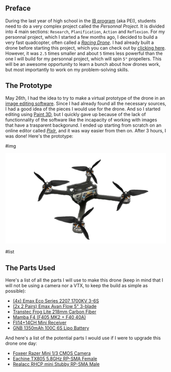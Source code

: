 ## Preface

During the last year of high school in the [IB program](https://www.ibo.org/) (aka PEI), students need to do a very complex project called the _Personnal Project_. It is divided into 4 main sections: `Research`, `Planification`, `Action` and `Reflexion`. For my personnal project, which I started a few months ago, I decided to build a very fast quadcopter, often called a _[Racing Drone](https://www.google.com/search?q=racing+drone&safe=strict&tbm=isch)_. I had already built a drone before starting this project, which you can check out by [clicking here](../Racing-Drone/). However, it was `2.5` times smaller and about `5` times less powerful than the one I will build for my personnal project, which will spin `5"` propellers. This will be an awesome opportunity to learn a bunch about how drones work, but most importantly to work on my problem-solving skills.

## The Prototype

May 26th, I had the idea to try to make a virtual prototype of the drone in an [image editing software](https://pixlr.com/x/). Since I had already found all the necessary sources, I had a good idea of the pieces I would use for the drone. And so I started editing using [Paint 3D](https://www.microsoft.com/en-us/p/paint-3d/9nblggh5fv99), but I quickly gave up because of the lack of functionnality of the software like the incapacity of working with images that have a trasparent backgorund. I ended up starting from scratch on an online editor called _[Pixlr](https://pixlr.com/x/)_, and it was way easier from then on. After 3 hours, I was done! Here's the prototype:

#img

![drone virtual prototype](<./Drone%20(3).png>)

#list

## The Parts Used

Here's a list of all the parts I will use to make this drone (keep in mind that I will not be using a camera nor a VTX, to keep the build as simple as possible):

- [(4x) Emax Eco Series 2207 1700KV 3-6S](https://www.banggood.com/4PCS-Emax-ECO-Series-2207-1700KV-3-6S-Brushless-Motor-for-RC-Drone-FPV-Racing-p-1582953.html?akmClientCountry=CA&rmmds=cart_middle_products&cur_warehouse=CN)
- [(2x 2 Pairs) Emax Avan Flow 5" 3-blade](https://www.banggood.com/2-Pairs-Emax-AVAN-Flow-5-Inch-5x4_3x3-3-blade-RC-Drone-FPV-Racing-Propeller-for-2206-2207-2306-Motor-p-1277627.html?akmClientCountry=CA&rmmds=cart_middle_products&ID=515405&cur_warehouse=CN)
- [Transtec Frog Lite 218mm Carbon Fiber](https://www.banggood.com/Frog-Race-Frog-Lite-218mm-Carbon-Fiber-4mm-Arm-X-Frame-DIY-Frame-Kit-p-1131900.html?akmClientCountry=CA&rmmds=cart_middle_products&ID=528662&cur_warehouse=CN)
- [Mamba F4 (F405 MK2 + F40 40A)](https://www.banggood.com/MAMBA-F405-MK2-Betaflight-Flight-Controller-F40-40A-3-6S-DSHOT600-FPV-Racing-Brushless-ESC-p-1345001.html?akmClientCountry=CA&rmmds=cart_middle_products&cur_warehouse=USA)
- [Fli14+14CH Mini Receiver](https://www.banggood.com/1_7g-Fli1414CH-Mini-Receiver-Compatible-Flysky-AFHDS-2A-w-RSSI-Output-for-FS-i6-FS-i10-Turnigy-I6S-p-1302715.html?akmClientCountry=CA&rmmds=cart_middle_products&cur_warehouse=CN)
- [GNB 1350mAh 100C 6S Lipo Battery](https://www.banggood.com/Gaoneng-GNB-22_2V-1350mAh-100C-6S-Lipo-Battery-XT60-Plug-for-HyperLite-Floss-2_1-Team-Edition-Drone-Frame-p-1627976.html?rmmds=search&DCC=US&currency=CAD&cur_warehouse=CN)

And here's a list of the potential parts I would use if I were to upgrade this drone one day:

- [Foxeer Razer Mini 1/3 CMOS Camera](https://www.banggood.com/Foxeer-Razer-Mini-13-CMOS-HD-5MP-2_1mm-M12-Lens-1200TVL-43169-NTSCPAL-Switchable-FPV-Camera-For-RC-Drone-p-1578759.html?akmClientCountry=CA&rmmds=cart_middle_products&ID=6269620530498522237&cur_warehouse=USA)
- [Eachine TX805 5.8GHz RP-SMA Female](https://www.banggood.com/Eachine-TX805-5_8G-40CH-25-or-200-or-600-or-800mW-FPV-Transmitter-TX-LED-Display-Support-OSD-or-Pitmode-or-Smart-Audio-p-1333984.html?rmmds=search&ID=512671&cur_warehouse=USA)
- [Realacc RHCP mini Stubby RP-SMA Male](https://www.banggood.com/Realacc-RHCP-Super-mini-AXII-Stubby-5_8GHz-1_6dBi-Antenna-For-TX-RX-Fatshark-Goggles-p-1221877.html?akmClientCountry=CA&rmmds=cart_middle_products&ID=512670&cur_warehouse=CN)

